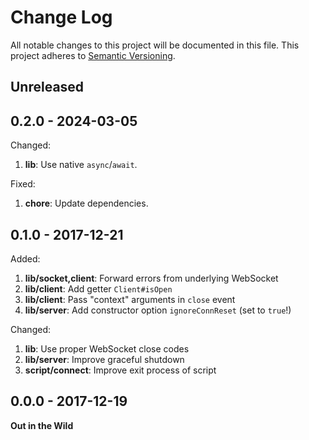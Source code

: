 # Change Log

All notable changes to this project will be documented in this file.
This project adheres to [Semantic Versioning](http://semver.org/).

## Unreleased

## 0.2.0 - 2024-03-05

Changed:

1. **lib**: Use native `async`/`await`.

Fixed:

1. **chore**: Update dependencies.

## 0.1.0 - 2017-12-21

Added:

1. **lib/socket,client**: Forward errors from underlying WebSocket
1. **lib/client**: Add getter `Client#isOpen`
1. **lib/client**: Pass "context" arguments in `close` event
1. **lib/server**: Add constructor option `ignoreConnReset` (set to `true`!)

Changed:

1. **lib**: Use proper WebSocket close codes
1. **lib/server**: Improve graceful shutdown
1. **script/connect**: Improve exit process of script

## 0.0.0 - 2017-12-19

**Out in the Wild**
